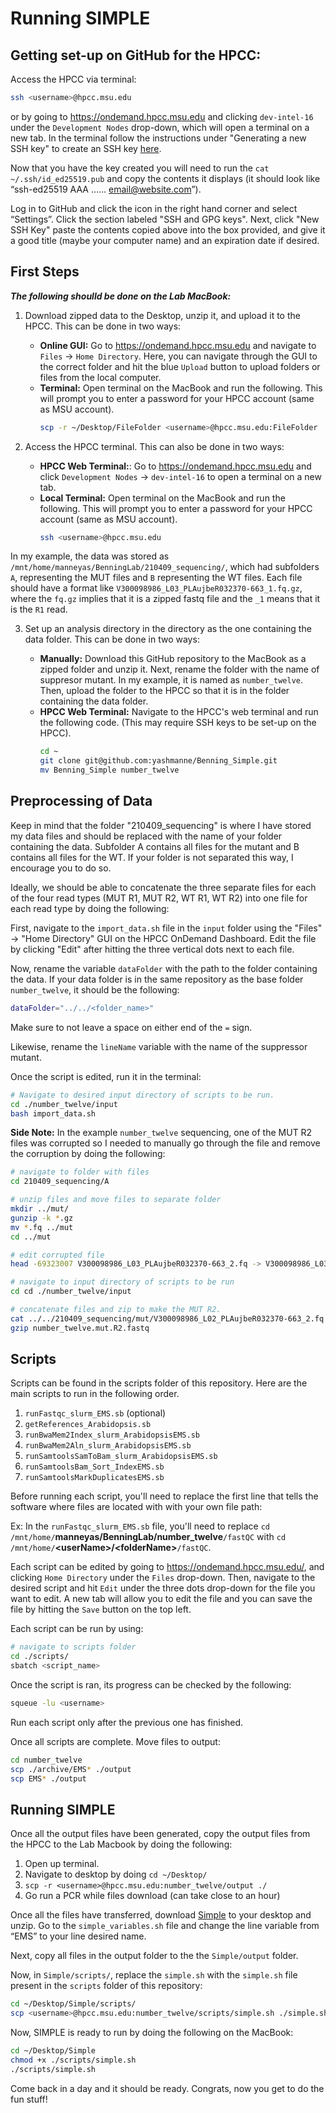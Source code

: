 # Running SIMPLE

## Getting set-up on GitHub for the HPCC:

Access the HPCC via terminal:

```bash
ssh <username>@hpcc.msu.edu
```
or by going to https://ondemand.hpcc.msu.edu and clicking `dev-intel-16` under the `Development Nodes` drop-down, which will open a terminal on a new tab.
In the terminal follow the instructions under "Generating a new SSH key" to create an SSH key [here](https://docs.github.com/en/authentication/connecting-to-github-with-ssh/generating-a-new-ssh-key-and-adding-it-to-the-ssh-agent). 

Now that you have the key created you will need to run the `cat ~/.ssh/id_ed25519.pub` and copy the contents it displays (it should look like “ssh-ed25519 AAA …… email@website.com”).

Log in to GitHub and click the icon in the right hand corner and select “Settings”. Click the section labeled "SSH and GPG keys". Next, click "New SSH Key" paste the contents copied above into the box provided, and give it a good title (maybe your computer name) and an expiration date if desired.

## First Steps

***The following shoulld be done on the Lab MacBook:***

1. Download zipped data to the Desktop, unzip it, and upload it to the HPCC. This can be done in two ways:

    * **Online GUI:** Go to https://ondemand.hpcc.msu.edu and navigate to `Files` -> `Home Directory`. Here, you can navigate through the GUI to the correct folder and hit the blue `Upload` button to upload folders or files from the local computer.
    * **Terminal:** Open terminal on the MacBook and run the following. This will prompt you to enter a password for your HPCC account (same as MSU account).
      ```bash
      scp -r ~/Desktop/FileFolder <username>@hpcc.msu.edu:FileFolder
      ```
2. Access the HPCC terminal. This can also be done in two ways:

    * **HPCC Web Terminal:**: Go to https://ondemand.hpcc.msu.edu and click `Development Nodes` -> `dev-intel-16` to open a terminal on a new tab.  
    * **Local Terminal:** Open terminal on the MacBook and run the following. This will prompt you to enter a password for your HPCC account (same as MSU account).
      ```bash
      ssh <username>@hpcc.msu.edu
      ```

In my example, the data was stored as 
`/mnt/home/manneyas/BenningLab/210409_sequencing/`, which had subfolders `A`, representing the MUT files and `B` representing the WT files. Each file should have a format like `V300098986_L03_PLAujbeR032370-663_1.fq.gz`, where the `fq.gz` implies that it is a zipped fastq file and the `_1` means that it is the `R1` read.

3. Set up an analysis directory in the directory as the one containing the data folder. This can be done in two ways:

   * **Manually:** Download this GitHub repository to the MacBook as a zipped folder and unzip it. Next, rename the folder with the name of suppresor mutant. In my example, it is named as `number_twelve`. Then, upload the folder to the HPCC so that it is in the folder containing the data folder. 
   * **HPCC Web Terminal:** Navigate to the HPCC's web terminal and run the following code. (This may require SSH keys to be set-up on the HPCC).
     ```bash
     cd ~
     git clone git@github.com:yashmanne/Benning_Simple.git
     mv Benning_Simple number_twelve
     ```

## Preprocessing of Data

Keep in mind that the folder "210409_sequencing" is where I have stored my data files and should be replaced with the name of your folder containing the data. Subfolder A contains all files for the mutant and B contains all files for the WT. If your folder is not separated this way, I encourage you to do so.

Ideally, we should be able to concatenate the three separate files for each of the four read types (MUT R1, MUT R2, WT R1, WT R2) into one file for each read type by doing the following:

First, navigate to the `import_data.sh` file in the `input` folder using the "Files" -> "Home Directory" GUI on the HPCC OnDemand Dashboard. Edit the file by clicking "Edit" after hitting the three vertical dots next to each file.

Now, rename the variable `dataFolder` with the path to the folder containing the data. If your data folder is in the same repository as the base folder `number_twelve`, it should be the following:

```bash
dataFolder="../../<folder_name>"
```
Make sure to not leave a space on either end of the `=` sign.

Likewise, rename the `lineName` variable with the name of the suppressor mutant. 

Once the script is edited, run it in the terminal:

```bash
# Navigate to desired input directory of scripts to be run.
cd ./number_twelve/input
bash import_data.sh
```

**Side Note:** In the example `number_twelve` sequencing, one of the MUT R2 files was corrupted so I needed to manually go through the file and remove the corruption by doing the following:

```bash
# navigate to folder with files
cd 210409_sequencing/A

# unzip files and move files to separate folder
mkdir ../mut/
gunzip -k *.gz
mv *.fq ../mut
cd ../mut

# edit corrupted file
head -69323007 V300098986_L03_PLAujbeR032370-663_2.fq -> V300098986_L03_PLAujbeR032370-663_2_Uncorrupted.fq

# navigate to input directory of scripts to be run
cd cd ./number_twelve/input

# concatenate files and zip to make the MUT R2.
cat ../../210409_sequencing/mut/V300098986_L02_PLAujbeR032370-663_2.fq ../../210409_sequencing/mut/V300098986_L03_PLAujbeR032370-663_2_Uncorrupted.fq ../../210409_sequencing/mut/V300098986_L04_PLAujbeR032370-663_2.fq > number_twelve.mut.R2.fastq
gzip number_twelve.mut.R2.fastq
```

## Scripts
Scripts can be found in the scripts folder of this repository. Here are the main scripts to run in the following order.

1. `runFastqc_slurm_EMS.sb` (optional)
2. `getReferences_Arabidopsis.sb`
3. `runBwaMem2Index_slurm_ArabidopsisEMS.sb`
4. `runBwaMem2Aln_slurm_ArabidopsisEMS.sb`
5. `runSamtoolsSamToBam_slurm_ArabidopsisEMS.sb`
6. `runSamtoolsBam_Sort_IndexEMS.sb`
7. `runSamtoolsMarkDuplicatesEMS.sb`

Before running each script, you'll need to replace the first line that tells the software where files are located with with your own file path:

Ex: In the `runFastqc_slurm_EMS.sb` file, you'll need to replace `cd /mnt/home/`**manneyas/BenningLab/number_twelve**`/fastQC` with `cd /mnt/home/`**\<userName>/\<folderName>**`/fastQC`.

Each script can be edited by going to https://ondemand.hpcc.msu.edu/, and clicking `Home Directory` under the `Files` drop-down. Then, navigate to the desired script and hit `Edit` under the three dots drop-down for the file you want to edit. A new tab will allow you to edit the file and you can save the file by hitting the `Save` button on the top left.


Each script can be run by using:
```bash
# navigate to scripts folder
cd ./scripts/
sbatch <script_name>
``` 

Once the script is ran, its progress can be checked by the following:

```bash 
squeue -lu <username>
```

Run each script only after the previous one has finished. 

Once all scripts are complete. Move files to output:

```bash
cd number_twelve
scp ./archive/EMS* ./output
scp EMS* ./output
```

## Running SIMPLE
Once all the output files have been generated, copy the output files from the HPCC to the Lab Macbook by doing the following:

1. Open up terminal.
2. Navigate to desktop by doing `cd ~/Desktop/`
3. `scp -r <username>@hpcc.msu.edu:number_twelve/output ./` 
4. Go run a PCR while files download (can take close to an hour)

Once all the files have transferred, download [Simple](https://github.com/wacguy/Simple) to your desktop and unzip. Go to the `simple_variables.sh` file and change the line variable from “EMS” to your line desired name. 

Next, copy all files in the output folder to the the `Simple/output` folder.

Now, in `Simple/scripts/`, replace the `simple.sh` with the `simple.sh` file present in the `scripts` folder of this repository:

```bash
cd ~/Desktop/Simple/scripts/
scp <username>@hpcc.msu.edu:number_twelve/scripts/simple.sh ./simple.sh
```

Now, SIMPLE is ready to run by doing the following on the MacBook:

```bash
cd ~/Desktop/Simple
chmod +x ./scripts/simple.sh
./scripts/simple.sh
```

Come back in a day and it should be ready. Congrats, now you get to do the fun stuff!
